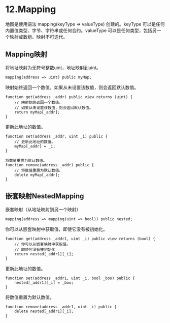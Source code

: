 # 12.Mapping
地图是使用语法 mapping(keyType => valueType) 创建的。keyType 可以是任何内置值类型、字节、字符串或任何合约。valueType 可以是任何类型，包括另一个映射或数组。映射不可迭代。
## Mapping映射
将地址映射为无符号整数uint，地址映射到uint。
```solidity
mapping(address => uint) public myMap;
```
映射始终返回一个数值，如果从未设置该数值，则会返回默认数值。
```solidity
function get(address _addr) public view returns (uint) {
    // 映射始终返回一个数值。
    // 如果从未设置该数值，则会返回默认数值。
    return myMap[_addr];
}
```
更新此地址的数值。
```solidity
function set(address _addr, uint _i) public {
    // 更新此地址的数值。
    myMap[_addr] = _i;
}
```
```solidity
将数值重置为默认数值。
function remove(address _addr) public {
    // 将数值重置为默认数值。
    delete myMap[_addr];
}
```
## 嵌套映射NestedMapping
嵌套映射（从地址映射到另一个映射）
```solidity
mapping(address => mapping(uint => bool)) public nested;
```
你可以从嵌套映射中获取值，即使它没有被初始化。
```solidity
function get(address _addr1, uint _i) public view returns (bool) {
    // 你可以从嵌套映射中获取值。
    // 即使它没有被初始化
    return nested[_addr1][_i];
}
```
更新此地址的数值。
```solidity
function set(address _addr1, uint _i, bool _boo) public {
    nested[_addr1][_i] = _boo;
}
```
将数值重置为默认数值。
```solidity
function remove(address _addr1, uint _i) public {
    delete nested[_addr1][_i];
}
```
